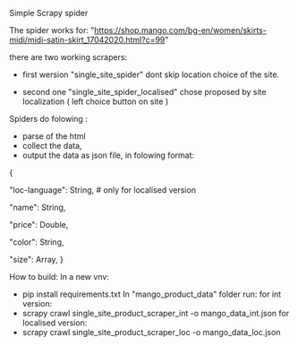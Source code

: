 Simple Scrapy spider

The spider works for:
"https://shop.mango.com/bg-en/women/skirts-midi/midi-satin-skirt_17042020.html?c=99"

there are two working scrapers:
- first wersion "single_site_spider" dont skip location choice of the site.

- second one "single_site_spider_localised" chose proposed by site localization ( left choice button on site )

Spiders do folowing :
- parse of the html
- collect the data,
- output the data as json file, in folowing format:

{

"loc-language": String,      # only for localised version

"name": String,

"price": Double,

"color": String,

"size": Array,
}

How to build:
In a new vnv:
- pip install requirements.txt
In  "mango_product_data" folder run:
for int version:
-  scrapy crawl single_site_product_scraper_int -o mango_data_int.json
for localised version:
- scrapy crawl single_site_product_scraper_loc -o mango_data_loc.json
